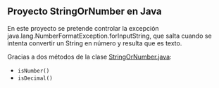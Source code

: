 ## Proyecto StringOrNumber en Java
En este proyecto se pretende controlar la excepción java.lang.NumberFormatException.forInputString, que salta
cuando se intenta convertir un String en número y resulta que es texto.

Gracias a dos métodos de la clase <a href="src/alex/StringOrNumber.java">StringOrNumber.java</a>:
- `isNumber()`
- `isDecimal()`
